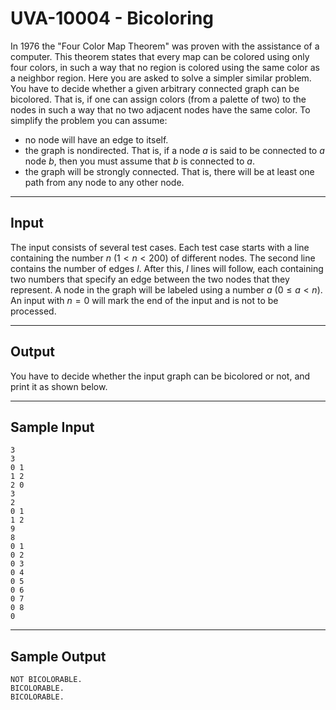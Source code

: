 # UVA-10004 - Bicoloring

In 1976 the "Four Color Map Theorem" was proven with the assistance of a computer. This theorem states that every map can be colored using only four colors, in such a way that no region is colored using the same color as a neighbor region.
Here you are asked to solve a simpler similar problem. You have to decide whether a given arbitrary connected graph can be bicolored. That is, if one can assign colors (from a palette of two) to the nodes in such a way that no two adjacent nodes have the same color. To simplify the problem you can assume:
* no node will have an edge to itself.
* the graph is nondirected. That is, if a node $a$ is said to be connected to $a$ node $b$, then you must assume that $b$ is connected to $a$.
* the graph will be strongly connected. That is, there will be at least one path from any node to any other node.

---
## Input

The input consists of several test cases. Each test case starts with a line containing the number $n$ ($1 < n < 200$) of different nodes. The second line contains the number of edges $l$. After this, $l$ lines will follow, each containing two numbers that specify an edge between the two nodes that they represent. 
A node in the graph will be labeled using a number $a$ ($0 \le a < n$). 
An input with $n = 0$ will mark the end of the input and is not to be processed.

---
## Output

You have to decide whether the input graph can be bicolored or not, and print it as shown below.

---
## Sample Input

```
3
3
0 1
1 2
2 0
3
2
0 1
1 2
9
8
0 1
0 2
0 3
0 4
0 5
0 6
0 7
0 8
0
```

---
## Sample Output

```
NOT BICOLORABLE.
BICOLORABLE.
BICOLORABLE.
```